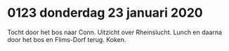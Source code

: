 # 0123 donderdag 23 januari 2020
Tocht door het bos naar Conn. Uitzicht over Rheinslucht. Lunch en daarna door het bos en Flims-Dorf terug. Koken.

